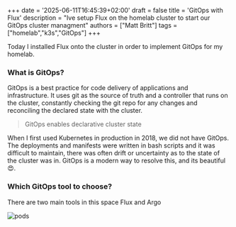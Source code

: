 +++
date = '2025-06-11T16:45:39+02:00'
draft = false
title = 'GitOps with Flux'
description = "Ive setup Flux on the homelab cluster to start our GitOps cluster managment"
authors = ["Matt Britt"]
tags = ["homelab","k3s","GitOps"]
+++


Today I installed Flux onto the cluster in order to implement GitOps for my homelab.

<!--more-->

### What is GitOps?

GitOps is a best practice for code delivery of applications and infrastructure. It uses git as the source of truth and a controller that runs on the cluster, constantly checking the git repo for any changes and reconciling the declared state with the cluster.

> GitOps enables declarative cluster state

When I first used Kubernetes in production in 2018, we did not have GitOps. The deployments and manifests were written in bash scripts and it was difficult to maintain, there was often drift or uncertainty as to the state of the cluster was in. GitOps is a modern way to resolve this, and its beautiful 😍.

### Which GitOps tool to choose?

There are two main tools in this space Flux and Argo

![pods](/posts/homelab-gitops-with-flux/pods.png)
